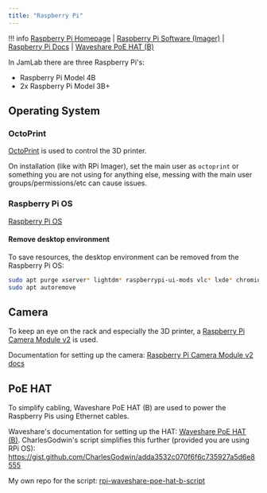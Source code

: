 ```yaml
---
title: "Raspberry Pi"
---
```


!!! info
    [Raspberry Pi Homepage](https://www.raspberrypi.com/) |
    [Raspberry Pi Software (Imager)](https://www.raspberrypi.com/software/) |
    [Raspberry Pi Docs](https://www.raspberrypi.com/documentation/) | 
    [Waveshare PoE HAT (B)](https://www.waveshare.com/wiki/PoE_HAT_(B)) 

In JamLab there are three Raspberry Pi's:

- Raspberry Pi Model 4B
- 2x Raspberry Pi Model 3B+

## Operating System

### OctoPrint

[OctoPrint](https://octoprint.org/) is used to control the 3D printer.

On installation (like with RPi Imager), set the main user as `octoprint` or something you are not using for anything else, messing with the main user groups/permissions/etc can cause issues.

### Raspberry Pi OS

[Raspberry Pi OS](https://www.raspberrypi.com/software/)

#### Remove desktop environment

To save resources, the desktop environment can be removed from the Raspberry Pi OS:

```bash
sudo apt purge xserver* lightdm* raspberrypi-ui-mods vlc* lxde* chromium* desktop* gnome* gstreamer* gtk* hicolor-icon-theme* lx* mesa*
sudo apt autoremove
```

## Camera

To keep an eye on the rack and especially the 3D printer, a [Raspberry Pi Camera Module v2](https://www.raspberrypi.com/products/camera-module-v2/) is used.

Documentation for setting up the camera: [Raspberry Pi Camera Module v2 docs](https://www.raspberrypi.com/documentation/accessories/camera.html)

## PoE HAT

To simplify cabling, Waveshare PoE HAT (B) are used to power the Raspberry Pis using Ethernet cables.

Waveshare's documentation for setting up the HAT: [Waveshare PoE HAT (B)](https://www.waveshare.com/wiki/PoE_HAT_(B)). CharlesGodwin's script simplifies this further (provided you are using RPi OS): https://gist.github.com/CharlesGodwin/adda3532c070f6f6c735927a5d6e8555

My own repo for the script: [rpi-waveshare-poe-hat-b-script](https://github.com/JamFox/rpi-waveshare-poe-hat-b-script)
